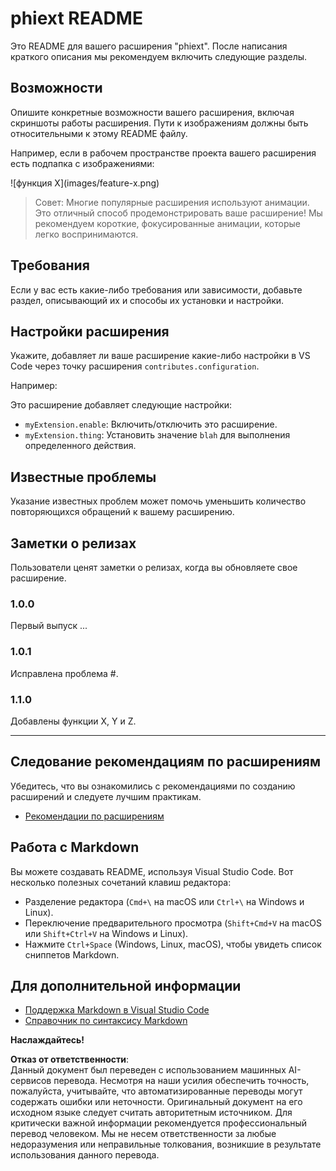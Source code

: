# phiext README

Это README для вашего расширения "phiext". После написания краткого описания мы рекомендуем включить следующие разделы.

## Возможности

Опишите конкретные возможности вашего расширения, включая скриншоты работы расширения. Пути к изображениям должны быть относительными к этому README файлу.

Например, если в рабочем пространстве проекта вашего расширения есть подпапка с изображениями:

\!\[функция X\]\(images/feature-x.png\)

> Совет: Многие популярные расширения используют анимации. Это отличный способ продемонстрировать ваше расширение! Мы рекомендуем короткие, фокусированные анимации, которые легко воспринимаются.

## Требования

Если у вас есть какие-либо требования или зависимости, добавьте раздел, описывающий их и способы их установки и настройки.

## Настройки расширения

Укажите, добавляет ли ваше расширение какие-либо настройки в VS Code через точку расширения `contributes.configuration`.

Например:

Это расширение добавляет следующие настройки:

* `myExtension.enable`: Включить/отключить это расширение.
* `myExtension.thing`: Установить значение `blah` для выполнения определенного действия.

## Известные проблемы

Указание известных проблем может помочь уменьшить количество повторяющихся обращений к вашему расширению.

## Заметки о релизах

Пользователи ценят заметки о релизах, когда вы обновляете свое расширение.

### 1.0.0

Первый выпуск ...

### 1.0.1

Исправлена проблема #.

### 1.1.0

Добавлены функции X, Y и Z.

---

## Следование рекомендациям по расширениям

Убедитесь, что вы ознакомились с рекомендациями по созданию расширений и следуете лучшим практикам.

* [Рекомендации по расширениям](https://code.visualstudio.com/api/references/extension-guidelines)

## Работа с Markdown

Вы можете создавать README, используя Visual Studio Code. Вот несколько полезных сочетаний клавиш редактора:

* Разделение редактора (`Cmd+\` на macOS или `Ctrl+\` на Windows и Linux).
* Переключение предварительного просмотра (`Shift+Cmd+V` на macOS или `Shift+Ctrl+V` на Windows и Linux).
* Нажмите `Ctrl+Space` (Windows, Linux, macOS), чтобы увидеть список сниппетов Markdown.

## Для дополнительной информации

* [Поддержка Markdown в Visual Studio Code](http://code.visualstudio.com/docs/languages/markdown)
* [Справочник по синтаксису Markdown](https://help.github.com/articles/markdown-basics/)

**Наслаждайтесь!**

**Отказ от ответственности**:  
Данный документ был переведен с использованием машинных AI-сервисов перевода. Несмотря на наши усилия обеспечить точность, пожалуйста, учитывайте, что автоматизированные переводы могут содержать ошибки или неточности. Оригинальный документ на его исходном языке следует считать авторитетным источником. Для критически важной информации рекомендуется профессиональный перевод человеком. Мы не несем ответственности за любые недоразумения или неправильные толкования, возникшие в результате использования данного перевода.